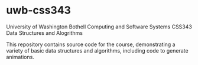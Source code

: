 uwb-css343
==========

University of Washington Bothell Computing and Software Systems CSS343 Data Structures and Alogrithms

This repository contains source code for the course, demonstrating
a variety of basic data structures and algorithms, including code to
generate animations.
